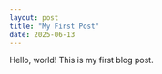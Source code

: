 ```yaml
---
layout: post
title: "My First Post"
date: 2025-06-13
---
```


Hello, world! This is my first blog post.
